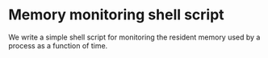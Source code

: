 # Memory monitoring shell script
We write a simple shell script for monitoring the resident memory used by a
process as a function of time.
